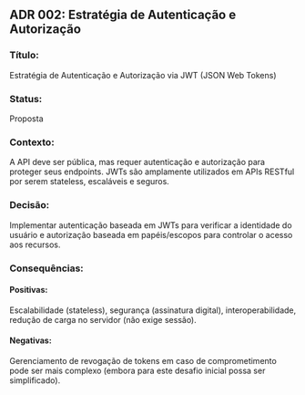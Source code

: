 
## ADR 002: Estratégia de Autenticação e Autorização
### Título:
 Estratégia de Autenticação e Autorização via JWT (JSON Web Tokens)
### Status:
 Proposta
### Contexto:
 A API deve ser pública, mas requer autenticação e autorização para proteger seus endpoints. JWTs são amplamente utilizados em APIs RESTful por serem stateless, escaláveis e seguros.
### Decisão:
 Implementar autenticação baseada em JWTs para verificar a identidade do usuário e autorização baseada em papéis/escopos para controlar o acesso aos recursos.
### Consequências:
#### Positivas:
 Escalabilidade (stateless), segurança (assinatura digital), interoperabilidade, redução de carga no servidor (não exige sessão).
#### Negativas:
 Gerenciamento de revogação de tokens em caso de comprometimento pode ser mais complexo (embora para este desafio inicial possa ser simplificado).
